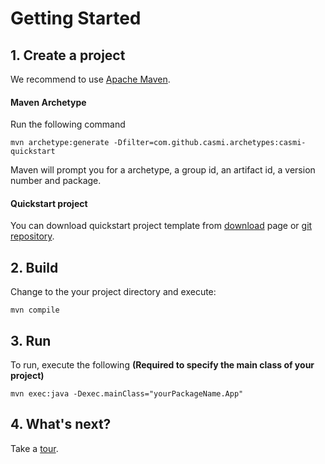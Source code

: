 # Getting Started

## 1. Create a project

We recommend to use [Apache Maven](http://maven.apache.org/).

#### Maven Archetype

Run the following command

    mvn archetype:generate -Dfilter=com.github.casmi.archetypes:casmi-quickstart

Maven will prompt you for a archetype, a group id, an artifact id, a version number and package.

#### Quickstart project

You can download quickstart project template from [download](download.html) page or [git repository](https://github.com/casmi/casmi-quickstart).

## 2. Build

Change to the your project directory and execute:

    mvn compile

## 3. Run

To run, execute the following **(Required to specify the main class of your project)**

    mvn exec:java -Dexec.mainClass="yourPackageName.App"

## 4. What's next?

Take a [tour](tour.html).
